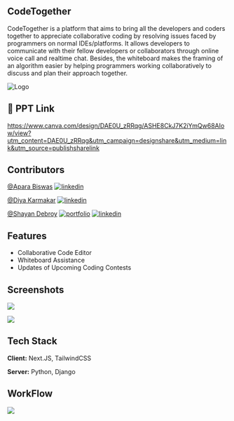 ## CodeTogether

CodeTogether is a platform that aims to bring all the developers and coders together to appreciate collaborative coding by resolving issues faced by programmers on normal IDEs/platforms. It allows developers to communicate with their fellow developers or collaborators through online voice call and realtime chat. Besides, the whiteboard makes the framing of an algorithm easier by helping programmers working collaboratively to discuss and plan their approach together.


![Logo](https://i.imgur.com/f7hoxjZ.png)


## 🔗 PPT Link

https://www.canva.com/design/DAE0U_zRRqg/ASHE8CkJ7K2iYmQw68AIow/view?utm_content=DAE0U_zRRqg&utm_campaign=designshare&utm_medium=link&utm_source=publishsharelink


## Contributors

[@Apara Biswas](https://github.com/algo-geek)
[![linkedin](https://img.shields.io/badge/linkedin-0A66C2?style=for-the-badge&logo=linkedin&logoColor=white)](https://www.linkedin.com/in/apara-biswas/)

[@Diya Karmakar](https://github.com/diyakarmakar779)
[![linkedin](https://img.shields.io/badge/linkedin-0A66C2?style=for-the-badge&logo=linkedin&logoColor=white)](https://www.linkedin.com/in/diya-karmakar/)

[@Shayan Debroy](https://github.com/shayan-cyber)
[![portfolio](https://img.shields.io/badge/my_portfolio-000?style=for-the-badge&logo=ko-fi&logoColor=white)](https://shayandebroy.pythonanywhere.com/)
[![linkedin](https://img.shields.io/badge/linkedin-0A66C2?style=for-the-badge&logo=linkedin&logoColor=white)](https://www.linkedin.com/in/shayan-debroy/)

  
## Features

- Collaborative Code Editor
- Whiteboard Assistance
- Updates of Upcoming Coding Contests

  
## Screenshots

![](https://i.imgur.com/2NQ0lFY.png)

![](https://i.imgur.com/iPhcUOc.png)

  
## Tech Stack

**Client:** Next.JS, TailwindCSS

**Server:** Python, Django

  
## WorkFlow

![](https://i.imgur.com/u3MKjGx.jpg)